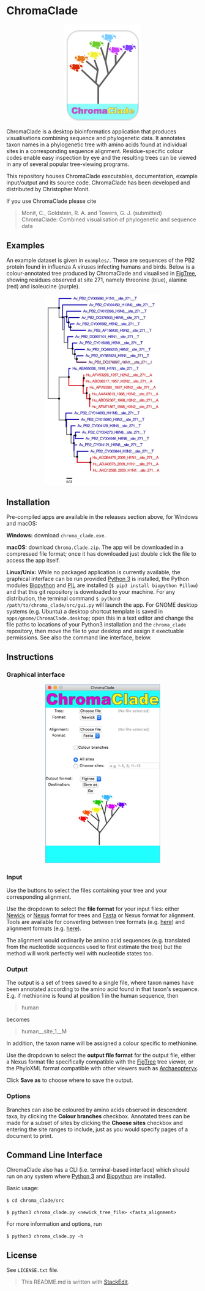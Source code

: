 # ChromaClade

<p align="center">
<img src="docs/logo.jpg" alt="ChromaClade" width="200"/>
</p>

ChromaClade is a desktop bioinformatics application that produces visualisations combining sequence and phylogenetic data. It annotates taxon names in a phylogenetic tree with amino acids found at individual sites in a corresponding sequence alignment. Residue-specific colour codes enable easy inspection by eye and the resulting trees can be viewed in any of several popular tree-viewing programs.

This repository houses ChromaClade executables, documentation, example input/output and its source code. ChromaClade has been developed and distributed by Christopher Monit.

If you use ChromaClade please cite
> Monit, C., Goldstein, R. A. and Towers, G. J. (submitted) ChromaClade: Combined visualisation of phylogenetic and sequence data 


## Examples

An example dataset is given in `examples/`. These are sequences of the PB2 protein found in influenza A viruses infecting humans and birds. Below is a colour-annotated tree produced by ChromaClade and visualised in [FigTree](http://tree.bio.ed.ac.uk/software/figtree/), showing residues observed at site 271, namely threonine (blue), alanine (red) and isoleucine (purple).

<p align="center">
<img src="docs/pb2_271.jpg" alt="PB2_site_271" width="300"/>
</p>


## Installation
Pre-compiled apps are available in the releases section above, for Windows and macOS:

**Windows:** download `chroma_clade.exe`.

**macOS:** download `Chroma.Clade.zip`. The app will be downloaded in a compressed file format; once it has downloaded just double click the file to access the app itself.

**Linux/Unix:** While no packaged application is currently available, the graphical interface can be run provided [Python 3](https://www.python.org/downloads/) is installed, the Python modules [Biopython](https://pypi.org/project/biopython/) and [PIL](https://pypi.org/project/Pillow/) are installed (`$ pip3 install biopython Pillow`) and that this git repository is downloaded to your machine. For any distribution, the terminal command `$ python3 /path/to/chroma_clade/src/gui.py` will launch the app. For GNOME desktop systems (e.g. Ubuntu) a desktop shortcut template is saved in `apps/gnome/ChromaClade.desktop`; open this in a text editor and change the file paths to locations of your Python3 installation and the `chroma_clade` repository, then move the file to your desktop and assign it exectuable permissions. See also the command line interface, below.

## Instructions
### Graphical interface

<p align="center">
<img src="docs/gui.jpg" alt="GUI" width="300"/>
</p>


### Input
Use the buttons to select the files containing your tree and your corresponding alignment. 

Use the dropdown to select the **file format** for your input files: either [Newick](https://en.wikipedia.org/wiki/Newick_format) or [Nexus](https://en.wikipedia.org/wiki/Nexus_file) format for trees and [Fasta](https://en.wikipedia.org/wiki/FASTA_format) or Nexus format for alignment. Tools are available for converting between tree formats (e.g. [here](http://phylogeny.lirmm.fr/phylo_cgi/data_converter.cgi)) and alignment formats (e.g. [here](https://www.ebi.ac.uk/Tools/sfc/emboss_seqret/)).

The alignment would ordinarily be amino acid sequences (e.g. translated from the nucleotide sequences used to first estimate the tree) but the method will work perfectly well with nucleotide states too. 

### Output

The output is a set of trees saved to a single file, where taxon names have been annotated according to the amino acid found in that taxon's sequence. E.g. if methionine is found at position 1 in the human sequence, then 

> human

becomes

> human__site_1__M

In addition, the taxon name will be assigned a colour specific to methionine.

Use the dropdown to select the **output file format** for the output file, either a Nexus format file specifically compatible with the [FigTree](http://tree.bio.ed.ac.uk/software/figtree/) tree viewer, or the PhyloXML format compatible with other viewers such as [Archaeopteryx](https://sites.google.com/site/cmzmasek/home/software/archaeopteryx).

Click **Save as** to choose where to save the output.


### Options

Branches can also be coloured by amino acids observed in descendent taxa, by clicking the **Colour branches** checkbox. Annotated trees can be made for a subset of sites by clicking the **Choose sites** checkbox and entering the site ranges to include, just as you would specify pages of a document to print.


## Command Line Interface

ChromaClade also has a CLI (i.e. terminal-based interface) which should run on any system where [Python 3](https://www.python.org/downloads/) and [Biopython](https://pypi.org/project/biopython/) are installed.

Basic usage:

`$ cd chroma_clade/src`

`$ python3 chroma_clade.py <newick_tree_file> <fasta_alignment>`

For more information and options, run 

`$ python3 chroma_clade.py -h`

## License 

See `LICENSE.txt` file.

> This README.md is written with [StackEdit](https://stackedit.io/).
